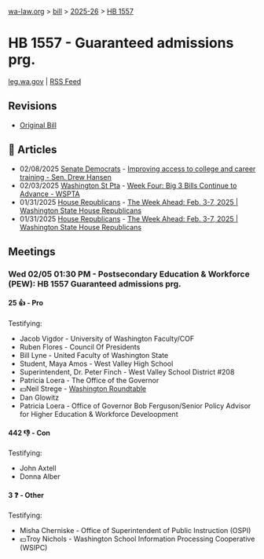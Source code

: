 [wa-law.org](/) > [bill](/bill/) > [2025-26](/bill/2025-26/) > [HB 1557](/bill/2025-26/hb/1557/)

# HB 1557 - Guaranteed admissions prg.
[leg.wa.gov](https://app.leg.wa.gov/billsummary?BillNumber=1557&Year=2025&Initiative=false) | [RSS Feed](./rss.xml)

## Revisions
* [Original Bill](1/)

## 📰 Articles
* 02/08/2025 [Senate Democrats](/org/senate_democrats/) - [Improving access to college and career training - Sen. Drew Hansen](https://senatedemocrats.wa.gov/hansen/2025/02/07/3270/#:~:text=HB%201557.)
* 02/03/2025 [Washington St Pta](/org/washington_st_pta/) - [Week Four: Big 3 Bills Continue to Advance - WSPTA](https://www.wastatepta.org/week-four-big-3-bills-continue-to-advance/#:~:text=HB%201557)
* 01/31/2025 [House Republicans](/org/house_republicans/) - [The Week Ahead: Feb. 3-7, 2025 | Washington State House Republicans](http://houserepublicans.wa.gov/week/the-week-ahead-feb-3-7-2025/#:~:text=HB%201557)
* 01/31/2025 [House Republicans](/org/house_republicans/) - [The Week Ahead: Feb. 3-7, 2025 | Washington State House Republicans](https://houserepublicans.wa.gov/week/the-week-ahead-feb-3-7-2025/#:~:text=HB%201557)

## Meetings
### Wed 02/05 01:30 PM - Postsecondary Education & Workforce (PEW): HB 1557 Guaranteed admissions prg.
#### 25 👍 - Pro
Testifying:
* Jacob Vigdor - University of Washington Faculty/COF
* Ruben Flores - Council Of Presidents
* Bill Lyne - United Faculty of Washington State
* Student, Maya Amos - West Valley High School
* Superintendent, Dr. Peter Finch - West Valley School District #208
* Patricia Loera - The Office of the Governor
* 💵Neil Strege - [Washington Roundtable](/org/washington_roundtable/)
* Dan Glowitz
* Patricia Loera - Office of Governor Bob Ferguson/Senior Policy Advisor for Higher Education & Workforce Develoopment

#### 442 👎 - Con
Testifying:
* John Axtell
* Donna Alber

#### 3 ❓ - Other
Testifying:
* Misha Cherniske - Office of Superintendent of Public Instruction (OSPI)
* 💵Troy Nichols - Washington School Information Processing Cooperative (WSIPC)
